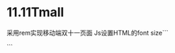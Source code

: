# 11.11Tmall
采用rem实现移动端双十一页面
Js设置HTML的font size```
<script type="text/javascript">
	(function() {
		if(window.screen.width > 750) {
			document.querySelector('html').style.fontSize = 100 + 'px';
		} else {
			document.querySelector('html').style.fontSize = window.screen.width / 7.5 + 'px';
		}
	})();
	window.onresize=function(){
		if (window.screen.width>750) {
			document.querySelector('html').style.fontSize=100+'px';
		}
		else{document.querySelector('html').style.fontSize =window.screen.width/7.5+'px';}
	}
</script>```
